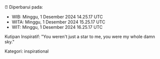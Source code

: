 ⏰ Diperbarui pada:
- WIB: Minggu, 1 Desember 2024 14.25.17 UTC
- WITA: Minggu, 1 Desember 2024 15.25.17 UTC
- WIT: Minggu, 1 Desember 2024 16.25.17 UTC

Kutipan Inspiratif:
"You weren't just a star to me, you were my whole damn sky."


Kategori: inspirational

